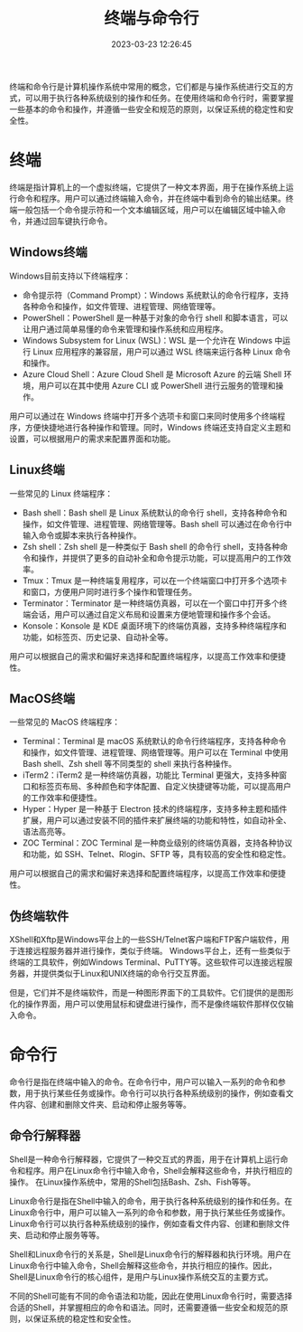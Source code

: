 ﻿---
title: 终端与命令行
date: 2023-03-23 12:26:45
summary: 本文分享终端与命令行的相关内容。
tags:
- 程序设计
categories:
- 程序设计
---

终端和命令行是计算机操作系统中常用的概念，它们都是与操作系统进行交互的方式，可以用于执行各种系统级别的操作和任务。在使用终端和命令行时，需要掌握一些基本的命令和操作，并遵循一些安全和规范的原则，以保证系统的稳定性和安全性。

# 终端

终端是指计算机上的一个虚拟终端，它提供了一种文本界面，用于在操作系统上运行命令和程序。用户可以通过终端输入命令，并在终端中看到命令的输出结果。终端一般包括一个命令提示符和一个文本编辑区域，用户可以在编辑区域中输入命令，并通过回车键执行命令。

## Windows终端

Windows目前支持以下终端程序：
- 命令提示符（Command Prompt）：Windows 系统默认的命令行程序，支持各种命令和操作，如文件管理、进程管理、网络管理等。
- PowerShell：PowerShell 是一种基于对象的命令行 shell 和脚本语言，可以让用户通过简单易懂的命令来管理和操作系统和应用程序。
- Windows Subsystem for Linux (WSL)：WSL 是一个允许在 Windows 中运行 Linux 应用程序的兼容层，用户可以通过 WSL 终端来运行各种 Linux 命令和操作。
- Azure Cloud Shell：Azure Cloud Shell 是 Microsoft Azure 的云端 Shell 环境，用户可以在其中使用 Azure CLI 或 PowerShell 进行云服务的管理和操作。

用户可以通过在 Windows 终端中打开多个选项卡和窗口来同时使用多个终端程序，方便快捷地进行各种操作和管理。同时，Windows 终端还支持自定义主题和设置，可以根据用户的需求来配置界面和功能。

## Linux终端

一些常见的 Linux 终端程序：
- Bash shell：Bash shell 是 Linux 系统默认的命令行 shell，支持各种命令和操作，如文件管理、进程管理、网络管理等。Bash shell 可以通过在命令行中输入命令或脚本来执行各种操作。
- Zsh shell：Zsh shell 是一种类似于 Bash shell 的命令行 shell，支持各种命令和操作，并提供了更多的自动补全和命令提示功能，可以提高用户的工作效率。
- Tmux：Tmux 是一种终端复用程序，可以在一个终端窗口中打开多个选项卡和窗口，方便用户同时进行多个操作和管理任务。
- Terminator：Terminator 是一种终端仿真器，可以在一个窗口中打开多个终端会话，用户可以通过自定义布局和设置来方便地管理和操作多个会话。
- Konsole：Konsole 是 KDE 桌面环境下的终端仿真器，支持多种终端程序和功能，如标签页、历史记录、自动补全等。

用户可以根据自己的需求和偏好来选择和配置终端程序，以提高工作效率和便捷性。

## MacOS终端

一些常见的 MacOS 终端程序：
- Terminal：Terminal 是 macOS 系统默认的命令行终端程序，支持各种命令和操作，如文件管理、进程管理、网络管理等。用户可以在 Terminal 中使用 Bash shell、Zsh shell 等不同类型的 shell 来执行各种操作。
- iTerm2：iTerm2 是一种终端仿真器，功能比 Terminal 更强大，支持多种窗口和标签页布局、多种颜色和字体配置、自定义快捷键等功能，可以提高用户的工作效率和便捷性。
- Hyper：Hyper 是一种基于 Electron 技术的终端程序，支持多种主题和插件扩展，用户可以通过安装不同的插件来扩展终端的功能和特性，如自动补全、语法高亮等。
- ZOC Terminal：ZOC Terminal 是一种商业级别的终端仿真器，支持各种协议和功能，如 SSH、Telnet、Rlogin、SFTP 等，具有较高的安全性和稳定性。

用户可以根据自己的需求和偏好来选择和配置终端程序，以提高工作效率和便捷性。

## 伪终端软件

XShell和Xftp是Windows平台上的一些SSH/Telnet客户端和FTP客户端软件，用于连接远程服务器并进行操作，类似于终端。
Windows平台上，还有一些类似于终端的工具软件，例如Windows Terminal、PuTTY等。这些软件可以连接远程服务器，并提供类似于Linux和UNIX终端的命令行交互界面。

但是，它们并不是终端软件，而是一种图形界面下的工具软件。它们提供的是图形化的操作界面，用户可以使用鼠标和键盘进行操作，而不是像终端软件那样仅仅输入命令。

# 命令行

命令行是指在终端中输入的命令。在命令行中，用户可以输入一系列的命令和参数，用于执行某些任务或操作。命令行可以执行各种系统级别的操作，例如查看文件内容、创建和删除文件夹、启动和停止服务等等。

## 命令行解释器

Shell是一种命令行解释器，它提供了一种交互式的界面，用于在计算机上运行命令和程序。用户在Linux命令行中输入命令，Shell会解释这些命令，并执行相应的操作。
在Linux操作系统中，常用的Shell包括Bash、Zsh、Fish等等。

Linux命令行是指在Shell中输入的命令，用于执行各种系统级别的操作和任务。在Linux命令行中，用户可以输入一系列的命令和参数，用于执行某些任务或操作。Linux命令行可以执行各种系统级别的操作，例如查看文件内容、创建和删除文件夹、启动和停止服务等等。

Shell和Linux命令行的关系是，Shell是Linux命令行的解释器和执行环境。用户在Linux命令行中输入命令，Shell会解释这些命令，并执行相应的操作。因此，Shell是Linux命令行的核心组件，是用户与Linux操作系统交互的主要方式。

不同的Shell可能有不同的命令语法和功能，因此在使用Linux命令行时，需要选择合适的Shell，并掌握相应的命令和语法。同时，还需要遵循一些安全和规范的原则，以保证系统的稳定性和安全性。
